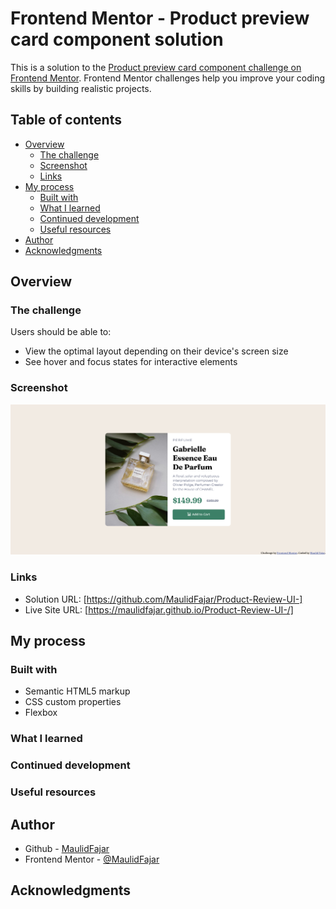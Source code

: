 # Frontend Mentor - Product preview card component solution

This is a solution to the [Product preview card component challenge on Frontend Mentor](https://www.frontendmentor.io/challenges/product-preview-card-component-GO7UmttRfa). Frontend Mentor challenges help you improve your coding skills by building realistic projects. 

## Table of contents

- [Overview](#overview)
  - [The challenge](#the-challenge)
  - [Screenshot](#screenshot)
  - [Links](#links)
- [My process](#my-process)
  - [Built with](#built-with)
  - [What I learned](#what-i-learned)
  - [Continued development](#continued-development)
  - [Useful resources](#useful-resources)
- [Author](#author)
- [Acknowledgments](#acknowledgments)


## Overview

### The challenge

Users should be able to:

- View the optimal layout depending on their device's screen size
- See hover and focus states for interactive elements

### Screenshot

![](./Screenshot.png)


### Links

- Solution URL: [https://github.com/MaulidFajar/Product-Review-UI-]
- Live Site URL: [https://maulidfajar.github.io/Product-Review-UI-/]

## My process

### Built with

- Semantic HTML5 markup
- CSS custom properties
- Flexbox


### What I learned


### Continued development


### Useful resources

## Author

- Github - [MaulidFajar](https://github.com/MaulidFajar/)
- Frontend Mentor - [@MaulidFajar](https://www.frontendmentor.io/profile/MaulidFajar)


## Acknowledgments
